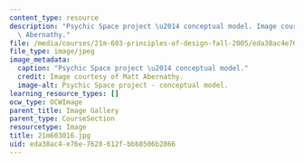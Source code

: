 ```yaml
---
content_type: resource
description: "Psychic Space project \u2014 conceptual model. Image courtesy of Matt\
  \ Abernathy."
file: /media/courses/21m-603-principles-of-design-fall-2005/eda38ac4e76e7628612fbbb8506b2866_21m603016.jpg
file_type: image/jpeg
image_metadata:
  caption: "Psychic Space project \u2014 conceptual model."
  credit: Image courtesy of Matt Abernathy.
  image-alt: Psychic Space project - conceptual model.
learning_resource_types: []
ocw_type: OCWImage
parent_title: Image Gallery
parent_type: CourseSection
resourcetype: Image
title: 21m603016.jpg
uid: eda38ac4-e76e-7628-612f-bbb8506b2866
---
```

